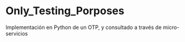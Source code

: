 # Only_Testing_Porposes
Implementación en Python de un OTP, y consultado a través de micro-servicios
